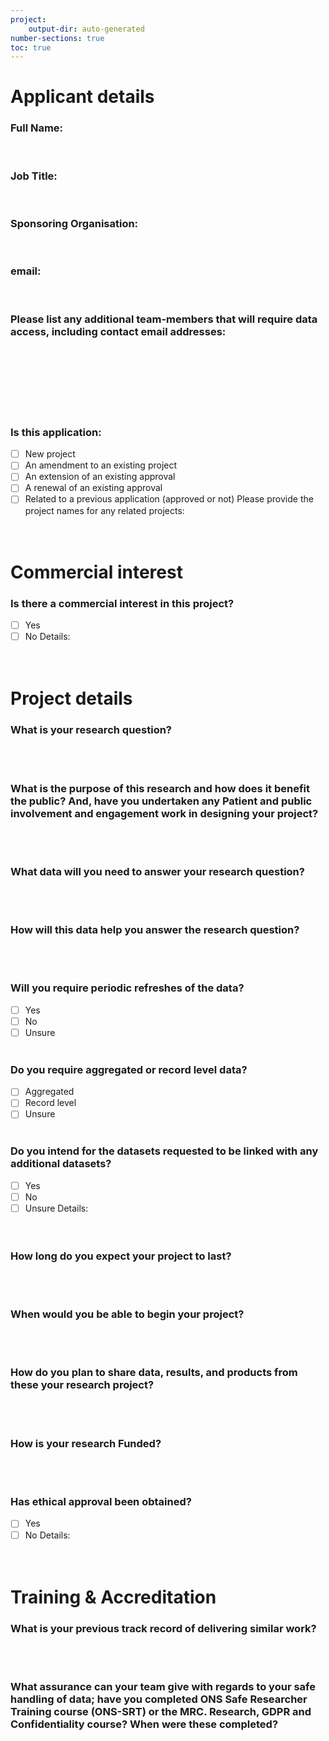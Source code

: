```yaml
---
project:
    output-dir: auto-generated
number-sections: true
toc: true
---
```


# Applicant details

### Full Name:
&nbsp;  

### Job Title:
&nbsp;  

### Sponsoring Organisation:
&nbsp;  

### email:
&nbsp;  

### Please list any additional team-members that will require data access, including contact email addresses:
&nbsp;  
&nbsp;  
&nbsp;  
&nbsp;  
&nbsp;  
&nbsp;  

### Is this application:  
- [ ]  New project
- [ ]  An amendment to an existing project
- [ ]  An extension of an existing approval
- [ ]  A renewal of an existing approval
- [ ]  Related to a previous application (approved or not)
Please provide the project names for any related projects:  
&nbsp;  
&nbsp;  

# Commercial interest
### Is there a commercial interest in this project?
- [ ]  Yes
- [ ]  No
Details:  
&nbsp;  
&nbsp;  

# Project details
### What is your research question?  
&nbsp;  
&nbsp;  

### What is the purpose of this research and how does it benefit the public? And, have you undertaken any Patient and public involvement and engagement work in designing your project?  
&nbsp;  
&nbsp;  

### What data will you need to answer your research question?  
&nbsp;  
&nbsp;  

### How will this data help you answer the research question?  
&nbsp;  
&nbsp;  

### Will you require periodic refreshes of the data? 
- [ ]  Yes
- [ ]  No
- [ ]  Unsure
&nbsp;  
&nbsp;  

### Do you require aggregated or record level data? 
- [ ]  Aggregated
- [ ]  Record level
- [ ]  Unsure
&nbsp;  
&nbsp;  

### Do you intend for the datasets requested to be linked with any additional datasets?  
- [ ]  Yes
- [ ]  No
- [ ]  Unsure
Details:  
&nbsp;  
&nbsp;  

### How long do you expect your project to last?  
&nbsp;  
&nbsp;  

### When would you be able to begin your project?  
&nbsp;  
&nbsp;  

 

### How do you plan to share data, results, and products from these your research project?  
&nbsp;  
&nbsp;  

### How is your research Funded?  
&nbsp;  
&nbsp;  

### Has ethical approval been obtained?  
- [ ]  Yes
- [ ]  No
Details:  
&nbsp;  
&nbsp;  

# Training & Accreditation

### What is your previous track record of delivering similar work?  
&nbsp;  
&nbsp;  

### What assurance can your team give with regards to your safe handling of data; have you completed ONS Safe Researcher Training course (ONS-SRT) or the MRC. Research, GDPR and Confidentiality course? When were these completed?  
&nbsp;  
&nbsp;  

